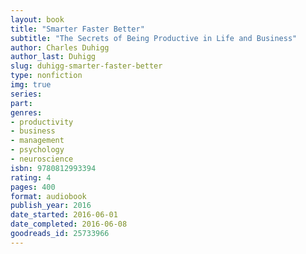 ```yaml
---
layout: book
title: "Smarter Faster Better"
subtitle: "The Secrets of Being Productive in Life and Business"
author: Charles Duhigg
author_last: Duhigg
slug: duhigg-smarter-faster-better
type: nonfiction
img: true
series: 
part: 
genres:
- productivity
- business
- management
- psychology
- neuroscience
isbn: 9780812993394
rating: 4
pages: 400
format: audiobook
publish_year: 2016
date_started: 2016-06-01
date_completed: 2016-06-08
goodreads_id: 25733966
---
```


